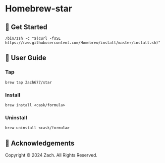 # Homebrew-star

## 🏃 Get Started

```shell
/bin/zsh -c "$(curl -fsSL https://raw.githubusercontent.com/Homebrew/install/master/install.sh)"
```

## 🍺 User Guide

### Tap

```shell
brew tap Zach677/star
```

### Install

```shell
brew install <cask/formula>
```

### Uninstall

```shell
brew uninstall <cask/formula>
```

## 🥰 Acknowledgements

Copyright © 2024 Zach. All Rights Reserved.
